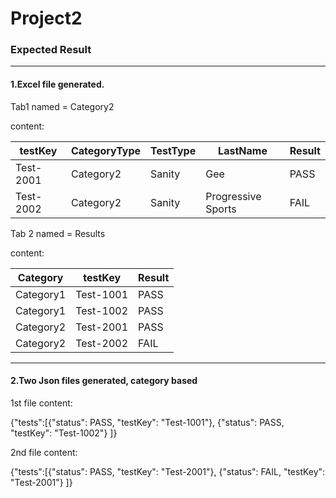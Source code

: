 # Project2



### Expected Result

---

#### 1.Excel file generated.
Tab1 named = Category2

content:


|testKey	|CategoryType	|TestType	|LastName	|Result|
|---------------|---------------|---------------|---------------|------|
|Test-2001	|Category2	|Sanity		|Gee		|PASS  |
|Test-2002	|Category2	|Sanity		|Progressive Sports|FAIL|


Tab 2 named = Results

content:


|Category	|testKey	|Result		|
|---------------|---------------|---------------|
|Category1	|Test-1001	|PASS		|
|Category1	|Test-1002	|PASS		|
|Category2	|Test-2001	|PASS		|
|Category2	|Test-2002	|FAIL		|

---

#### 2.Two Json files generated, category based

1st file content:

{"tests":[{"status": PASS, "testKey": "Test-1001"},
{"status": PASS, "testKey": "Test-1002"}
]}

2nd file content:

{"tests":[{"status": PASS, "testKey": "Test-2001"},
{"status": FAIL, "testKey": "Test-2001"}
]}